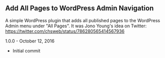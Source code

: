 Add All Pages to WordPress Admin Navigation
---------------------------------------------

A simple WordPress plugin that adds all published pages to the WordPress Admin menu under "All Pages". It was Jono Young's idea on Twitter: https://twitter.com/chsweb/status/786280565414567936

1.0.0 - October 12, 2016
  - Initial commit
